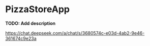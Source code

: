 # PizzaStoreApp

**TODO: Add description**

https://chat.deepseek.com/a/chat/s/3680574c-e03d-4ab2-9e46-361674c9e23a

